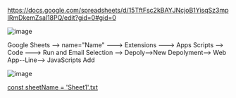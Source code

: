 https://docs.google.com/spreadsheets/d/15TftFsc2kBAYJNcjoB1YisqSz3mpIRmDkemZsal18PQ/edit?gid=0#gid=0

![image](https://github.com/user-attachments/assets/769c4ccc-b2e2-4eee-bd34-2b0566cf06ec)

Google Sheets --> name="Name" ---> Extensions ---> Apps Scripts --> Code ---> Run and Email Selection --> Depoly-->New Depolyment--> Web App--Line--> JavaScripts Add

![image](https://github.com/user-attachments/assets/670ce2bc-f1fa-48f7-ae19-3da552f96fce)





[const sheetName = 'Sheet1'.txt](https://github.com/user-attachments/files/18725099/const.sheetName.Sheet1.txt)
